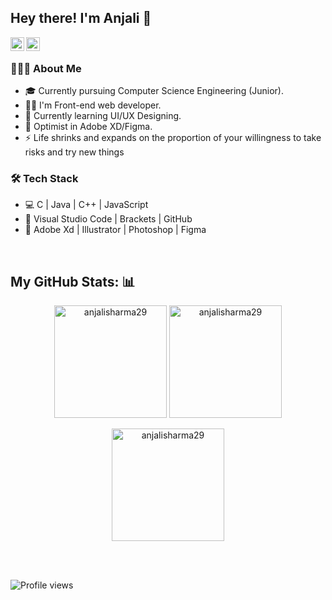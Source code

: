 <h2> Hey there! I'm Anjali 🌟</h2>

<a href="https://www.linkedin.com/in/anjalisharma29/">
  <img align="left" alt="Anjali's LinkdeIN" width="22px" src="https://cdn2.iconfinder.com/data/icons/social-media-2199/64/social_media_isometric_14-linkedin-256.png" />
</a>
<a href="https://www.instagram.com/anjalisharma29615/">
  <img align="left" alt="Anjali's Instagram" width="22px" src="https://cdn2.iconfinder.com/data/icons/social-media-2199/64/social_media_isometric_3-instagram-256.png" />
</a>
<br>
<h3> 👨🏻‍💻 About Me </h3>

- 🎓 Currently pursuing Computer Science Engineering (Junior).
- 👨‍💻 I'm Front-end web developer. 
- 🔭 Currently learning UI/UX Designing.
- 🔭 Optimist in Adobe XD/Figma.
- ⚡ Life shrinks and expands on the proportion of your willingness to take risks and try new things 

<h3>🛠 Tech Stack</h3>

- 💻 C | Java | C++ | JavaScript
- 🔧 Visual Studio Code | Brackets | GitHub
- 💽 Adobe Xd | Illustrator | Photoshop | Figma

<br>

## My GitHub Stats: 📊
<p align="center">
  <img height="180em" src="https://github-readme-stats.vercel.app/api?username=anjalisharma29&theme=radical&show_icons=true&count_private=true" alt="anjalisharma29":: Profile Stats" />
  <img height="180em" src="https://github-readme-stats.vercel.app/api/top-langs/?username=anjalisharma29&langs_count=8&theme=radical&layout=compact" alt="anjalisharma29":: Top Langs" />
</p>
<p align="center">
<img height="180em" src="https://github-readme-streak-stats.herokuapp.com/?user=bediaashlee&theme=radical" alt="anjalisharma29":: readme stats" />
</p>


<br>
<br>

![Profile views](https://gpvc.arturio.dev/anjalisharma29) 

